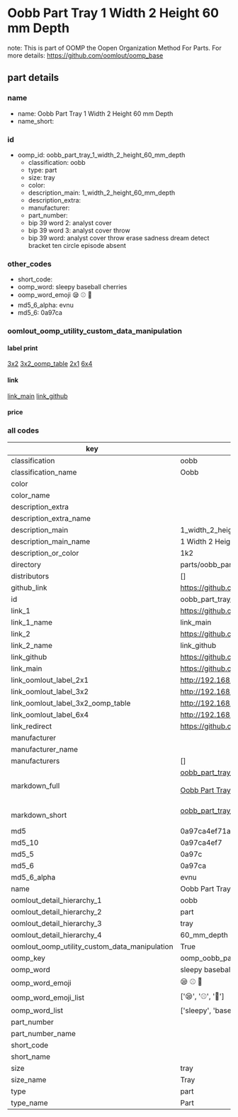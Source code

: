 # Oobb Part Tray 1 Width 2 Height 60 mm Depth  

note: This is part of OOMP the Oopen Organization Method For Parts. For more details: https://github.com/oomlout/oomp_base

##  part details
  







### name
* name: Oobb Part Tray 1 Width 2 Height 60 mm Depth
* name_short: 
### id
* oomp_id: oobb_part_tray_1_width_2_height_60_mm_depth
  * classification: oobb
  * type: part
  * size: tray
  * color: 
  * description_main: 1_width_2_height_60_mm_depth
  * description_extra: 
  * manufacturer: 
  * part_number: 
  * bip 39 word 2: analyst cover
  * bip 39 word 3: analyst cover throw
  * bip 39 word: analyst cover throw erase sadness dream detect bracket ten circle episode absent

### other_codes
* short_code: 
* oomp_word: sleepy baseball cherries
* oomp_word_emoji :sleepy: :baseball: :cherries:
* md5_6_alpha: evnu
* md5_6: 0a97ca






### oomlout_oomp_utility_custom_data_manipulation
#### label print
[3x2](http://192.168.1.245:1112/?label=oomp%20evnu)
[3x2_oomp_table](http://192.168.1.108:1112/?label=oomp%20evnu)
[2x1](http://192.168.1.242:1112/?label=oomp%20evnu)
[6x4](http://192.168.1.55:1112/?label=oomp%20evnu)    

#### link

[link_main](https://github.com/oomlout/oomlout_oomp_version_1_messy/tree/main/parts/oobb_part_tray_1_width_2_height_60_mm_depth) [link_github](https://github.com/oomlout/oomlout_oomp_version_1_messy/tree/main/parts/oobb_part_tray_1_width_2_height_60_mm_depth)                             

#### price







### all codes 
| key | value |  
| --- | --- |  
| classification | oobb |  
| classification_name | Oobb |  
| color |  |  
| color_name |  |  
| description_extra |  |  
| description_extra_name |  |  
| description_main | 1_width_2_height_60_mm_depth |  
| description_main_name | 1 Width 2 Height 60 mm Depth |  
| description_or_color | 1k2 |  
| directory | parts/oobb_part_tray_1_width_2_height_60_mm_depth |  
| distributors | [] |  
| github_link | https://github.com/oomlout/oomlout_oomp_part_src/tree/main/parts/oobb_part_tray_1_width_2_height_60_mm_depth |  
| id | oobb_part_tray_1_width_2_height_60_mm_depth |  
| link_1 | https://github.com/oomlout/oomlout_oomp_version_1_messy/tree/main/parts/oobb_part_tray_1_width_2_height_60_mm_depth |  
| link_1_name | link_main |  
| link_2 | https://github.com/oomlout/oomlout_oomp_version_1_messy/tree/main/parts/oobb_part_tray_1_width_2_height_60_mm_depth |  
| link_2_name | link_github |  
| link_github | https://github.com/oomlout/oomlout_oomp_version_1_messy/tree/main/parts/oobb_part_tray_1_width_2_height_60_mm_depth |  
| link_main | https://github.com/oomlout/oomlout_oomp_version_1_messy/tree/main/parts/oobb_part_tray_1_width_2_height_60_mm_depth |  
| link_oomlout_label_2x1 | http://192.168.1.242:1112/?label=oomp%20evnu |  
| link_oomlout_label_3x2 | http://192.168.1.245:1112/?label=oomp%20evnu |  
| link_oomlout_label_3x2_oomp_table | http://192.168.1.108:1112/?label=oomp%20evnu |  
| link_oomlout_label_6x4 | http://192.168.1.55:1112/?label=oomp%20evnu |  
| link_redirect | https://github.com/oomlout/oomlout_oomp_version_1_messy/tree/main/parts/oobb_part_tray_1_width_2_height_60_mm_depth |  
| manufacturer |  |  
| manufacturer_name |  |  
| manufacturers | [] |  
| markdown_full | [oobb_part_tray_1_width_2_height_60_mm_depth](none)<br>[](none)<br>[Oobb Part Tray 1 Width 2 Height 60 Mm Depth](none)<br><br> |  
| markdown_short | [oobb_part_tray_1_width_2_height_60_mm_depth](none)<br><br> |  
| md5 | 0a97ca4ef71ac78d0a5ef4c7c28c6042 |  
| md5_10 | 0a97ca4ef7 |  
| md5_5 | 0a97c |  
| md5_6 | 0a97ca |  
| md5_6_alpha | evnu |  
| name | Oobb Part Tray 1 Width 2 Height 60 mm Depth |  
| oomlout_detail_hierarchy_1 | oobb |  
| oomlout_detail_hierarchy_2 | part |  
| oomlout_detail_hierarchy_3 | tray |  
| oomlout_detail_hierarchy_4 | 60_mm_depth |  
| oomlout_oomp_utility_custom_data_manipulation | True |  
| oomp_key | oomp_oobb_part_tray_1_width_2_height_60_mm_depth |  
| oomp_word | sleepy baseball cherries |  
| oomp_word_emoji | :sleepy: :baseball: :cherries: |  
| oomp_word_emoji_list | [':sleepy:', ':baseball:', ':cherries:'] |  
| oomp_word_list | ['sleepy', 'baseball', 'cherries'] |  
| part_number |  |  
| part_number_name |  |  
| short_code |  |  
| short_name |  |  
| size | tray |  
| size_name | Tray |  
| type | part |  
| type_name | Part |  
